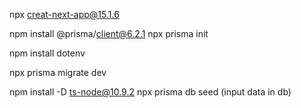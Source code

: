 npx creat-next-app@15.1.6

npm install @prisma/client@6.2.1
npx prisma init

npm install dotenv

npx prisma migrate dev

npm install -D ts-node@10.9.2
npx prisma db seed (input data in db)